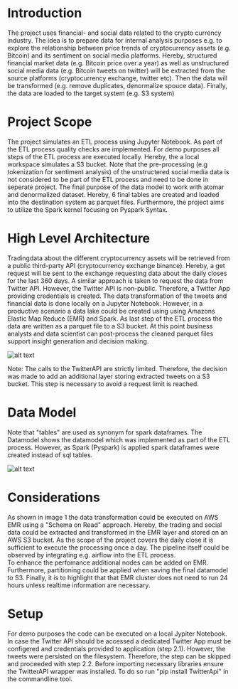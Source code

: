 # Introduction

The project uses financial- and social data related to the crypto currency industry. The idea is to prepare data for internal analysis purposes  e.g. to explore the relationship between price trends of cryptocurrency assets (e.g. Bitcoin) and its sentiment on social media platforms. 
Hereby, structured financial market data (e.g. Bitcoin price over a year) as well as unstructured social media data (e.g. Bitcoin tweets on twitter) will be extracted from the source platforms (cryptocurrency exchange, twitter etc). Then the data will be transformed (e.g. remove duplicates, denormalize spouce data). Finally, the data are loaded to the target system (e.g. S3 system)

# Project Scope

The project simulates an ETL process using Jupyter Notebook. As part of the ETL process quality checks are implemented. For demo purposes all steps of the ETL process are executed locally. Hereby, the a local workspace simulates a S3 bucket. Note that the pre-processing (e.g tokenization for sentiment analysis) of the unstructered social media data is not considered to be part of the ETL process and need to be done in seperate project.
The final purpose of the data model to work with atomar and denormalized dataset. Hereby, 6 final tables are created and loaded into the destination system as parquet files. Furthermore, the project aims to utilize the Spark kernel focusing on Pyspark Syntax. 

# High Level Architecture

Tradingdata about the different cryptocurrency assets will be retrieved from a public third-party API (cryptocurrency exchange binance). Hereby, a get request will be sent to the exchange requesting data about the daily closes for the last 360 days. A similar approach is taken to request the data from Twitter API. However, the Twitter API is non-public. Therefore, a Twitter App providing credentials is created. 
The data transformation of the tweets and financial data is done locally on a Jupyter Notebook. However, in a productive scenario a data lake could be created using using Amazons Elastic Map Reduce (EMR) and Spark.
As last step of the ETL process the data are written as a parquet file to a S3 bucket. At this point business analysts and data scientist can post-process the cleaned parquet files support insight generation and decision making.

![alt text]("images/Datamodel.png")

Note: The calls to the TwitterAPI are strictly limited. Therefore, the decision was made to add an additional layer storing extracted tweets on a S3 bucket. This step is necessary to avoid a request limit is reached.

# Data Model

Note that "tables" are used as synonym for spark dataframes. The Datamodel shows the datamodel which was implemented as part of the ETL process. However, as Spark (Pyspark) is applied spark dataframes were created instead of sql tables.  

![alt text]("images/High-Level-Architecture.png")

# Considerations

As shown in image 1 the data transformation could be executed on AWS EMR using a "Schema on Read" approach. Hereby, the trading and social data could be extracted and transformed in the EMR layer and stored on an AWS S3 bucket. As the scope of the project covers the daily close it is sufficient to execute the processing once a day. The pipeline itself could be observed by integrating e.g. airflow into the ETL process.  
To enhance the perfomance additional nodes can be added on EMR. Furthermore, partitioning could be applied when saving the final datamodel to S3. Finally, it is to highlight that that EMR cluster does not need to run 24 hours unless realtime information are necessary. 

# Setup

For demo purposes the code can be executed on a local Jypiter Notebook. In case the Twitter API should be accessed a dedicated Twitter App must be configered and credentials provided to application (step 2.1). However, the tweets were persisted on the filesystem. Therefore, the step can be skipped and proceeded with step 2.2. 
Before importing necessary libraries ensure the TwitterAPI wrapper was installed. To do so run "pip install TwitterApi" in the commandline tool.
